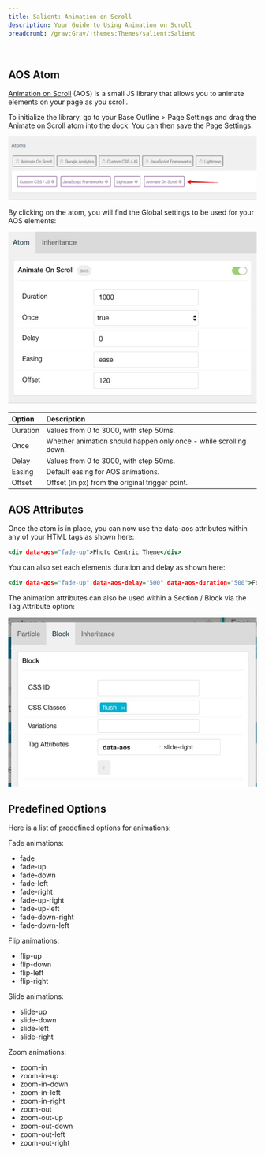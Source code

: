 ```yaml
---
title: Salient: Animation on Scroll
description: Your Guide to Using Animation on Scroll
breadcrumb: /grav:Grav/!themes:Themes/salient:Salient

---
```


AOS Atom
---------

<a href="https://michalsnik.github.io/aos/">Animation on Scroll</a> (AOS) is a small JS library that allows you to animate elements on your page as you scroll.

To initialize the library, go to your Base Outline > Page Settings and drag the Animate on Scroll atom into the dock. You can then save the Page Settings.

![](assets/aos_atom.jpg)

By clicking on the atom, you will find the Global settings to be used for your AOS elements:

![](assets/aos_settings.jpg)

| Option        | Description                                                                                 |
| :-----        | :-----                                                                                      |
| Duration      | Values from 0 to 3000, with step 50ms. 													  |
| Once          | Whether animation should happen only once - while scrolling down.	                      	  |
| Delay         | Values from 0 to 3000, with step 50ms.                                                      |
| Easing        | Default easing for AOS animations.                     									  |
| Offset        | Offset (in px) from the original trigger point.                                             |

AOS Attributes
---------
Once the atom is in place, you can now use the data-aos attributes within any of your HTML tags as shown here:

~~~ .html
<div data-aos="fade-up">Photo Centric Theme</div>
~~~

You can also set each elements duration and delay as shown here:

~~~ .html
<div data-aos="fade-up" data-aos-delay="500" data-aos-duration="500">Focus</div>
~~~

The animation attributes can also be used within a Section / Block via the Tag Attribute option:

![](assets/aos_tag.jpg)

Predefined Options
---------

Here is a list of predefined options for animations:

Fade animations:

* fade
* fade-up
* fade-down
* fade-left
* fade-right
* fade-up-right
* fade-up-left
* fade-down-right
* fade-down-left

Flip animations:

* flip-up
* flip-down
* flip-left
* flip-right

Slide animations:

* slide-up
* slide-down
* slide-left
* slide-right

Zoom animations:

* zoom-in
* zoom-in-up
* zoom-in-down
* zoom-in-left
* zoom-in-right
* zoom-out
* zoom-out-up
* zoom-out-down
* zoom-out-left
* zoom-out-right
